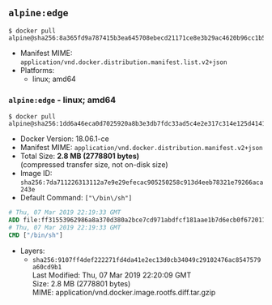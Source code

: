 ## `alpine:edge`

```console
$ docker pull alpine@sha256:8a365fd9a787415b3ea645708ebecd21171ce8e3b29ac4620b96cc1b596f1ded
```

-	Manifest MIME: `application/vnd.docker.distribution.manifest.list.v2+json`
-	Platforms:
	-	linux; amd64

### `alpine:edge` - linux; amd64

```console
$ docker pull alpine@sha256:1dd6a46eca0d7025920a8b3e3db7fdc33ad5c4e2e317c314e125d4141ce14a0f
```

-	Docker Version: 18.06.1-ce
-	Manifest MIME: `application/vnd.docker.distribution.manifest.v2+json`
-	Total Size: **2.8 MB (2778801 bytes)**  
	(compressed transfer size, not on-disk size)
-	Image ID: `sha256:7da711226313112a7e9e29efecac905250258c913d4eeb78321e79266aca243e`
-	Default Command: `["\/bin\/sh"]`

```dockerfile
# Thu, 07 Mar 2019 22:19:33 GMT
ADD file:ff31553962986a8a370d380a2bce7cd971abdfcf181aae1b7d6ecb0f672011c1 in / 
# Thu, 07 Mar 2019 22:19:33 GMT
CMD ["/bin/sh"]
```

-	Layers:
	-	`sha256:9107ff4def222271fd4da41e2ec13d0cb34049c29102476ac8547579a60cd9b1`  
		Last Modified: Thu, 07 Mar 2019 22:20:09 GMT  
		Size: 2.8 MB (2778801 bytes)  
		MIME: application/vnd.docker.image.rootfs.diff.tar.gzip
